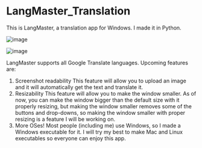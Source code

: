 # LangMaster_Translation
This is LangMaster, a translation app for Windows. I made it in Python.

![image](https://user-images.githubusercontent.com/76403763/216731760-b1e58305-20dc-4808-b15b-6b017de0e052.png)

![image](https://user-images.githubusercontent.com/76403763/216731601-0401b189-e226-476b-9447-9f072abe917a.png)

LangMaster supports all Google Translate languages. Upcoming features are:
1. Screenshot readability
   This feature will allow you to upload an image and it will automatically get the text and translate it.
2. Resizability
   This feature will allow you to make the window smaller. As of now, you can make the window bigger than the default size with it properly resizing, but making the window smaller removes some of the buttons and drop-downs, so making the window smaller with proper resizing is a feature I will be working on.
3. More OSes!
   Most people (including me) use Windows, so I made a Windows executable for it. I will try my best to make Mac and Linux executables so everyone can enjoy this app.
